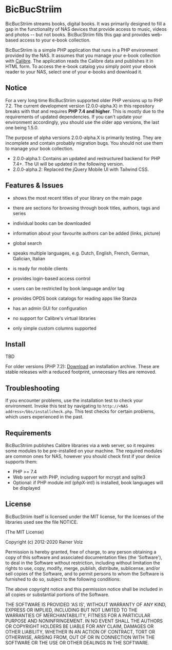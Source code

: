 # BicBucStriim

BicBucStriim streams books, digital books. It was primarily designed to fill a gap in the functionality of NAS devices that provide access to music, videos and photos -- but not books. BicBucStriim fills this gap and provides web-based access to your e-book collection.

BicBucStriim is a simple PHP application that runs in a PHP environment provided by the NAS. It assumes that you manage your e-book collection with [Calibre](http://calibre-ebook.com/). The application reads the Calibre data and publishes it in HTML form. To access the e-book catalog you simply point your ebook reader to your NAS, select one of your e-books and download it. 

## Notice

For a very long time BicBucStriim supported older PHP versions up to PHP 7.2. The current development version (2.0.0-alpha.X) in this repository breaks with that and requires **PHP 7.4 and higher**. This is mostly due to the requirements of updated dependencies. If you can't update your environment accordingly, you should use the older app versions, the last one being 1.5.0.

The purpose of alpha versions 2.0.0-alpha.X is primarily testing. They are incomplete and contain probably migration bugs. You should not use them to manage your book collection.

- 2.0.0-alpha.1: Contains an updated and restructured backend for PHP 7.4+. The UI will be updated in the following version.
- 2.0.0-alpha.2: Replaced the jQuery Mobile UI with Tailwind CSS.  


## Features & Issues

* shows the most recent titles of your library on the main page
* there are sections for browsing through book titles, authors, tags and series
* individual books can be downloaded
* information about your favourite authors can be added (links, picture)
* global search 
* speaks multiple languages, e.g. Dutch, English, French, German, Galician, Italian
* is ready for mobile clients
* provides login-based access control 
* users can be restricted by book language and/or tag
* provides OPDS book catalogs for reading apps like Stanza
* has an admin GUI for configuration

* no support for Calibre's virtual libraries
* only simple custom columns supported


Install
-------

TBD

For older versions (PHP 7.2): [Download](http://projekte.textmulch.de/bicbucstriim/downloads/) an installation archive. These are stable releases with a reduced footprint, unnecesary files are removed.

Troubleshooting
---------------

If you encounter problems, use the installation test to check your environment. Invoke this test by navigating to `http://<NAS address>/bbs/installcheck.php`. This test checks for certain problems, which users experienced in the past.


Requirements
------------

BicBucStriim publishes Calibre libraries via a web server, so it requires some modules to be pre-installed 
on your machine. The required modules are common ones for NAS, however you should check first if your device supports 
them:

* PHP >= 7.4
* Web server with PHP, including support for mcrypt and sqlite3
* Optional: if PHP module *intl* (phpX-intl) is installed, book languages will be displayed

License
-------

BicBucStriim itself is licensed under the MIT license, for the licenses of the libraries used see the file NOTICE.

(The MIT License)

Copyright (c) 2012-2020 Rainer Volz

Permission is hereby granted, free of charge, to any person obtaining a copy of this software and associated documentation files (the 'Software'), to deal in the Software without restriction, including without limitation the rights to use, copy, modify, merge, publish, distribute, sublicense, and/or sell copies of the Software, and to permit persons to whom the Software is furnished to do so, subject to the following conditions:

The above copyright notice and this permission notice shall be included in all copies or substantial portions of the Software.

THE SOFTWARE IS PROVIDED 'AS IS', WITHOUT WARRANTY OF ANY KIND, EXPRESS OR IMPLIED, INCLUDING BUT NOT LIMITED TO THE WARRANTIES OF MERCHANTABILITY, FITNESS FOR A PARTICULAR PURPOSE AND NONINFRINGEMENT. IN NO EVENT SHALL THE AUTHORS OR COPYRIGHT HOLDERS BE LIABLE FOR ANY CLAIM, DAMAGES OR OTHER LIABILITY, WHETHER IN AN ACTION OF CONTRACT, TORT OR OTHERWISE, ARISING FROM, OUT OF OR IN CONNECTION WITH THE SOFTWARE OR THE USE OR OTHER DEALINGS IN THE SOFTWARE.


